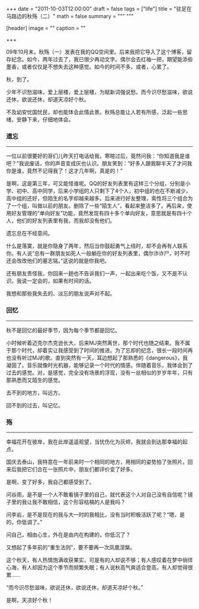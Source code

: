 +++
date = "2011-10-03T12:00:00"
draft = false
tags = ["life"]
title = "驻足在马路边的秋殇（二）"
math = false
summary = """ """

[header]
image = ""
caption = ""

+++

09年10月末，秋殇（一）发表在我的QQ空间里。后来我把它导入了这个博客，留存纪念。如今，两年过去了，我已很少再动文字。偶尔会去红袖一把，期望能添些墨香，或者仅仅是不想失去这种感觉。如今的时间不多，或者，心累了。

秋，到了。

少年不识愁滋味，爱上层楼，爱上层楼，为赋新词强说愁。而今识尽愁滋味，欲说还休，欲说还休，却道天凉好个秋。

不及幼安忧国忧民，却也能体会此情此景。秋殇总能让人若有所感，泛起一些思绪，安静下来，仔细地体会。

### 遗忘
---

一位以前很要好的哥们儿昨天打电话给我，寒暄过后，竟然问我：“你知道我是谁吧？”我说废话，你的声音变成灰也认识。朋友笑到：“好多人跟我聊半天了才问我你是谁，竟然不记得我了！这才几年啊，真是的！”

是啊，这是第三年，可又能怪谁呢。QQ的好友列表里有这样三个分组，分别是小学、初中、高中同学，后来小学组的人只剩下了4个人，初中组的也在不断减少，高中组的还好，但陌生的名字却越来越多。后来进行好友整理，索性将三个组合为了一个组，叫做以前的朋友。删除了一些“陌生人”，看起来整洁多了。再后来，使用好友管理的“单向好友”功能，竟然发现有四十多个单向好友，意思就是有四十个人，他们的好友列表里有我，而我却没有他们。

遗忘总在不经意间。

什么是落寞，就是你隐身了两年，然后当你鼓起勇气上线时，却不会再有人联系你。有人说“总有一群朋友如死人一般躺在你的好友列表里，偶尔诈诈尸，时不时还会改改他们的墓志铭。”这说的就是你我吧。

还有朋友责怪我，你回来一趟也不告诉我们一声，一起出来吃个饭，又不是不认识。我说一定会的，如果有时间的话。

我想和那些我失去的、淡忘的朋友说声对不起。

### 回忆
---

秋不是回忆的最好季节，因为每个季节都是回忆。

小时候听着迈克尔杰克逊长大，后来MJ突然离世，那个时代也随之结束。我不属于那个时代，却着实让我感受到了时间的推进。为了忘却的纪念，很长一段时间再也没有听过MJ的歌。直到突然有一天，耳边想起了那熟悉的《dangerous》，我凝固了。音乐就像时光机器，能够记录一个时代的情感。伴随着音乐，我体会到了过去的感觉。对，是感觉，完全没有场景的浮现，没有一丝相似的岁岁年年，只有那熟悉而又陌生的感觉。

去不到的地方，叫远方。

回不到的过去，叫记忆。

### 殇
---

幸福花开在彼岸，我在此岸遥遥观望，当忧伤化为灰烬，我就会到达那幸福的起点。

国庆去泰山，我特意在一年前来时一个相同的地方，用相同的姿势拍了张照片。回来后我把它们合在一张照片中，朋友们都评价变了好多。

是啊，变了好多，我自己都感受到了。

问谷雨，是不是一个人不敢看镜子里的自己，就代表这个人对自己没有自信呢？镜子里的我让我不敢相信，这个形容枯槁的人是我吗？

问李岩，是不是现在的我与大一时的我相比，没有当时积极活跃了呢？“嗯，是的，你低调了。”

问自己，相由心生，外在是由内在构建的，你低沉了？

又想起了多年前的“重生法则”，要不要再一次凤凰涅槃。

这个秋天，有人热情饱满收获果实，可是有的人却说不够；有人感叹着在梦中徜徉心海，有人却因为这个季节而频繁失眠；有人说秋高气爽适合登高，有人却觉得很累……

“而今识尽愁滋味，欲说还休，欲说还休，却道天凉好个秋。”

是啊，天凉好个秋！

